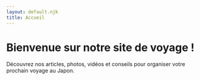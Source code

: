 ```yaml
---
layout: default.njk
title: Accueil
---
```

# Bienvenue sur notre site de voyage !
Découvrez nos articles, photos, vidéos et conseils pour organiser votre prochain voyage au Japon.
